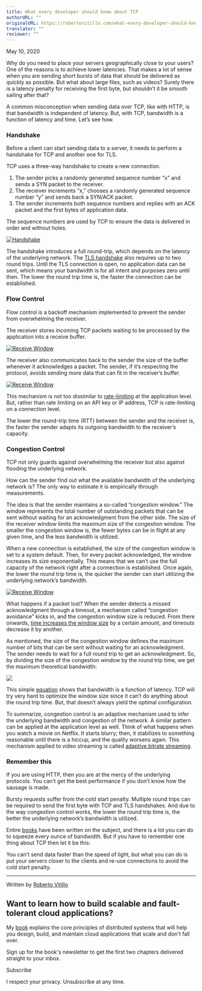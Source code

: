 ```yaml
---
title: What every developer should know about TCP
authorURL: ""
originalURL: https://robertovitillo.com/what-every-developer-should-know-about-tcp/
translator: ""
reviewer: ""
---
```


May 10, 2020

Why do you need to place your servers geographically close to your users? One of the reasons is to achieve lower latencies. That makes a lot of sense when you are sending short bursts of data that should be delivered as quickly as possible. But what about large files, such as videos? Surely there is a latency penalty for receiving the first byte, but shouldn’t it be smooth sailing after that?

A common misconception when sending data over TCP, like with HTTP, is that bandwidth is independent of latency. But, with TCP, bandwidth is a function of latency and time. Let’s see how.

<!-- more -->

### [](#handshake)Handshake

Before a client can start sending data to a server, it needs to perform a handshake for TCP and another one for TLS.

TCP uses a three-way handshake to create a new connection.

1.  The sender picks a randomly generated sequence number “x” and sends a SYN packet to the receiver.
2.  The receiver increments “x,” chooses a randomly generated sequence number “y” and sends back a SYN/ACK packet.
3.  The sender increments both sequence numbers and replies with an ACK packet and the first bytes of application data.

The sequence numbers are used by TCP to ensure the data is delivered in order and without holes.

[![Handshake](/static/de69ba6c5c24a0c28ae2dc80f93d965f/fcda8/handshake.png "Handshake")](/static/de69ba6c5c24a0c28ae2dc80f93d965f/cc8d6/handshake.png)

The handshake introduces a full round-trip, which depends on the latency of the underlying network. The [TLS handshake](https://www.cloudflare.com/learning/ssl/what-happens-in-a-tls-handshake/) also requires up to two round trips. Until the TLS connection is open, no application data can be sent, which means your bandwidth is for all intent and purposes zero until then. The lower the round trip time is, the faster the connection can be established.

### [](#flow-control)Flow Control

Flow control is a backoff mechanism implemented to prevent the sender from overwhelming the receiver.

The receiver stores incoming TCP packets waiting to be processed by the application into a receive buffer.

[![Receive Window](/static/485da12cb0fc5b9a01ed254f010357dd/fcda8/rcwnd.png "Receive Window")](/static/485da12cb0fc5b9a01ed254f010357dd/14060/rcwnd.png)

The receiver also communicates back to the sender the size of the buffer whenever it acknowledges a packet. The sender, if it’s respecting the protocol, avoids sending more data that can fit in the receiver’s buffer.

[![Receive Window](/static/79561733c66a2d379002d067965e119e/fcda8/rcwnd1.png "Receive Window")](/static/79561733c66a2d379002d067965e119e/96e92/rcwnd1.png)

This mechanism is not too dissimilar to [rate-limiting](https://www.youtube.com/watch?v=epM2jxi3Yi0) at the application level. But, rather than rate limiting on an API key or IP address, TCP is rate-limiting on a connection level.

The lower the round-trip time (RTT) between the sender and the receiver is, the faster the sender adapts its outgoing bandwidth to the receiver’s capacity.

### [](#congestion-control)Congestion Control

TCP not only guards against overwhelming the receiver but also against flooding the underlying network.

How can the sender find out what the available bandwidth of the underlying network is? The only way to estimate it is empirically through measurements.

The idea is that the sender maintains a so-called “congestion window.” The window represents the total number of outstanding packets that can be sent without waiting for an acknowledgment from the other side. The size of the receiver window limits the maximum size of the congestion window. The smaller the congestion window is, the fewer bytes can be in flight at any given time, and the less bandwidth is utilized.

When a new connection is established, the size of the congestion window is set to a system default. Then, for every packet acknowledged, the window increases its size exponentially. This means that we can’t use the full capacity of the network right after a connection is established. Once again, the lower the round trip time is, the quicker the sender can start utilizing the underlying network’s bandwidth.

[![Receive Window](/static/bb13a651331c2db7d0632f0868a06bce/fcda8/congestion.png "Receive Window")](/static/bb13a651331c2db7d0632f0868a06bce/20982/congestion.png)

What happens if a packet lost? When the sender detects a missed acknowledgment through a timeout, a mechanism called “congestion avoidance” kicks in, and the congestion window size is reduced. From there onwards, [time increases the window size](https://en.wikipedia.org/wiki/CUBIC_TCP) by a certain amount, and timeouts decrease it by another.

As mentioned, the size of the congestion window defines the maximum number of bits that can be sent without waiting for an acknowledgment. The sender needs to wait for a full round trip to get an acknowledgment. So, by dividing the size of the congestion window by the round trip time, we get the maximum theoretical bandwidth:

![](formula.png)

This simple [equation](https://en.m.wikipedia.org/wiki/Bandwidth-delay_product) shows that bandwidth is a function of latency. TCP will try very hard to optimize the window size since it can’t do anything about the round trip time. But, that doesn’t always yield the optimal configuration.

To summarize, congestion control is an adaptive mechanism used to infer the underlying bandwidth and congestion of the network. A similar pattern can be applied at the application level as well. Think of what happens when you watch a movie on Netflix. It starts blurry; then, it stabilizes to something reasonable until there is a hiccup, and the quality worsens again. This mechanism applied to video streaming is called [adaptive bitrate streaming](https://en.wikipedia.org/wiki/Adaptive_bitrate_streaming).

### [](#remember-this)Remember this

If you are using HTTP, then you are at the mercy of the underlying protocols. You can’t get the best performance if you don’t know how the sausage is made.

Bursty requests suffer from the cold start penalty. Multiple round trips can be required to send the first byte with TCP and TLS handshakes. And due to the way congestion control works, the lower the round trip time is, the better the underlying network’s bandwidth is utilized.

Entire [books](https://www.amazon.co.uk/TCP-Illustrated-Protocols-Addison-Wesley-Professional-ebook/dp/B00666M52S/) have been written on the subject, and there is a lot you can do to squeeze every ounce of bandwidth. But if you have to remember one thing about TCP then let it be this:

You can’t send data faster than the speed of light, but what you can do is put your servers closer to the clients and re-use connections to avoid the cold start penalty.

---

Written by [Roberto Vitillo](/about)

## Want to learn how to build scalable and fault-tolerant cloud applications?

My [book](https://understandingdistributed.systems/) explains the core principles of distributed systems that will help you design, build, and maintain cloud applications that scale and don't fall over.

Sign up for the book's newsletter to get the first two chapters delivered straight to your inbox.

Subscribe

I respect your privacy. Unsubscribe at any time.
